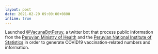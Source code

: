 ```yaml
---
layout: post
date: 2021-02-20 09:00:00+0800
inline: true
---
```


Launched [@VacunaBotPeruy](https://twitter.com/VacunaBotPeru), a twitter bot that process public information fron the [Peruvian Ministry of Health](https://www.gob.pe/minsa/) and the [Peruvian National Institute of Statistics](https://www.inei.gob.pe/) in order to generate COVID19 vaccination-related numbers and information.

